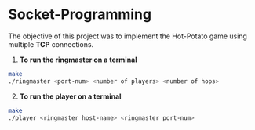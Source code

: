 Socket-Programming
==================

The objective of this project was to implement the Hot-Potato game using multiple **TCP** connections.

1. **To run the ringmaster on a terminal** 

```bash
make
./ringmaster <port-num> <number of players> <number of hops>
```

2. **To run the player on a terminal**  

```bash
make
./player <ringmaster host-name> <ringmaster port-num>
```
